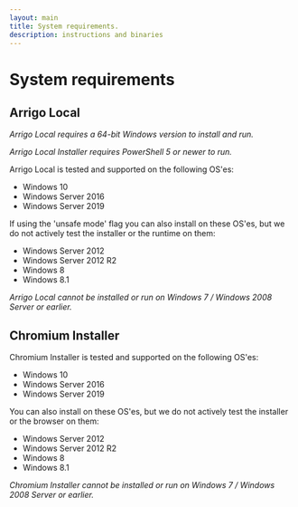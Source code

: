 ```yaml
---
layout: main
title: System requirements.
description: instructions and binaries
---
```

# System requirements

## Arrigo Local

*Arrigo Local requires a 64-bit Windows version to install and run.*

*Arrigo Local Installer requires PowerShell 5 or newer to run.*

Arrigo Local is tested and supported on the following OS'es:

* Windows 10
* Windows Server 2016
* Windows Server 2019

If using the 'unsafe mode' flag you can also install on these OS'es, but we do not actively test the installer or the runtime on them:

* Windows Server 2012
* Windows Server 2012 R2
* Windows 8
* Windows 8.1

*Arrigo Local cannot be installed or run on Windows 7 / Windows 2008 Server or earlier.*

## Chromium Installer

Chromium Installer is tested and supported on the following OS'es:

* Windows 10
* Windows Server 2016
* Windows Server 2019

You can also install on these OS'es, but we do not actively test the installer or the browser on them:

* Windows Server 2012
* Windows Server 2012 R2
* Windows 8
* Windows 8.1

*Chromium Installer cannot be installed or run on Windows 7 / Windows 2008 Server or earlier.*